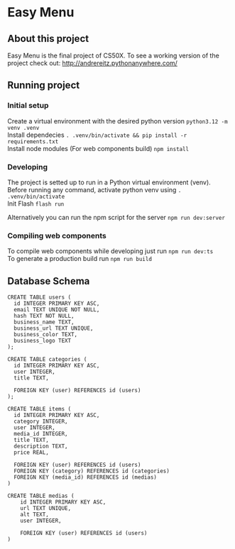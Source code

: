 # Easy Menu

## About this project

Easy Menu is the final project of CS50X. To see a working version of the project check out: http://andrereitz.pythonanywhere.com/

## Running project

### Initial setup
Create a virtual environment with the desired python version `python3.12 -m venv .venv`  
Install dependecies `. .venv/bin/activate && pip install -r requirements.txt`  
Install node modules (For web components build) `npm install`

### Developing
The project is setted up to run in a Python virtual environment (venv).
Before running any command, activate python venv using ` . .venv/bin/activate `  
Init Flash ` flash run `

Alternatively you can run the npm script for the server `npm run dev:server`

### Compiling web components
To compile web components while developing just run `npm run dev:ts`  
To generate a production build run `npm run build` 

## Database Schema
```
CREATE TABLE users (
  id INTEGER PRIMARY KEY ASC,
  email TEXT UNIQUE NOT NULL,
  hash TEXT NOT NULL,
  business_name TEXT,
  business_url TEXT UNIQUE,
  business_color TEXT,
  business_logo TEXT
);

CREATE TABLE categories (
  id INTEGER PRIMARY KEY ASC,
  user INTEGER,
  title TEXT,
  
  FOREIGN KEY (user) REFERENCES id (users)
);

CREATE TABLE items (
  id INTEGER PRIMARY KEY ASC,
  category INTEGER,
  user INTEGER,
  media_id INTEGER,
  title TEXT,
  description TEXT,
  price REAL,

  FOREIGN KEY (user) REFERENCES id (users) 
  FOREIGN KEY (category) REFERENCES id (categories) 
  FOREIGN KEY (media_id) REFERENCES id (medias) 
)

CREATE TABLE medias (
    id INTEGER PRIMARY KEY ASC,
    url TEXT UNIQUE,
    alt TEXT,
    user INTEGER,

    FOREIGN KEY (user) REFERENCES id (users)
)
```
